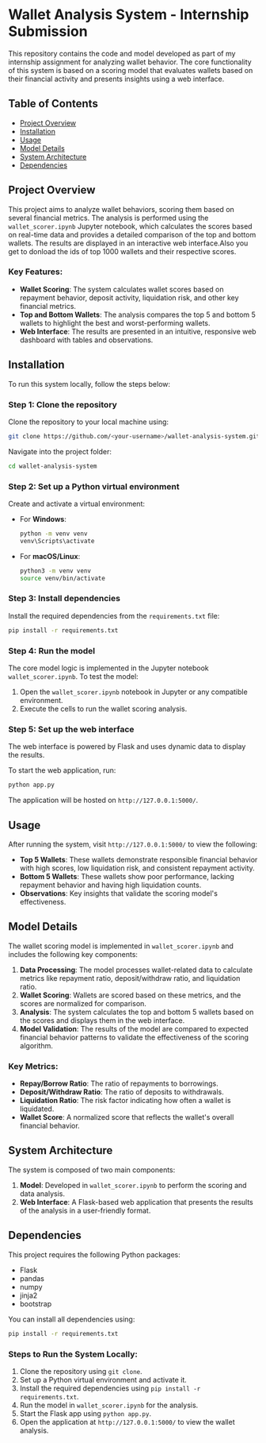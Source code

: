 
# Wallet Analysis System - Internship Submission

This repository contains the code and model developed as part of my internship assignment for analyzing wallet behavior. The core functionality of this system is based on a scoring model that evaluates wallets based on their financial activity and presents insights using a web interface.

## Table of Contents

* [Project Overview](#project-overview)
* [Installation](#installation)
* [Usage](#usage)
* [Model Details](#model-details)
* [System Architecture](#system-architecture)
* [Dependencies](#dependencies)


## Project Overview

This project aims to analyze wallet behaviors, scoring them based on several financial metrics. The analysis is performed using the `wallet_scorer.ipynb` Jupyter notebook, which calculates the scores based on real-time data and provides a detailed comparison of the top and bottom wallets. The results are displayed in an interactive web interface.Also you get to donload the ids of top 1000 wallets and their respective scores.

### Key Features:

* **Wallet Scoring**: The system calculates wallet scores based on repayment behavior, deposit activity, liquidation risk, and other key financial metrics.
* **Top and Bottom Wallets**: The analysis compares the top 5 and bottom 5 wallets to highlight the best and worst-performing wallets.
* **Web Interface**: The results are presented in an intuitive, responsive web dashboard with tables and observations.

## Installation

To run this system locally, follow the steps below:

### Step 1: Clone the repository

Clone the repository to your local machine using:

```bash
git clone https://github.com/<your-username>/wallet-analysis-system.git
```

Navigate into the project folder:

```bash
cd wallet-analysis-system
```

### Step 2: Set up a Python virtual environment

Create and activate a virtual environment:

* For **Windows**:

  ```bash
  python -m venv venv
  venv\Scripts\activate
  ```

* For **macOS/Linux**:

  ```bash
  python3 -m venv venv
  source venv/bin/activate
  ```

### Step 3: Install dependencies

Install the required dependencies from the `requirements.txt` file:

```bash
pip install -r requirements.txt
```

### Step 4: Run the model

The core model logic is implemented in the Jupyter notebook `wallet_scorer.ipynb`. To test the model:

1. Open the `wallet_scorer.ipynb` notebook in Jupyter or any compatible environment.
2. Execute the cells to run the wallet scoring analysis.

### Step 5: Set up the web interface

The web interface is powered by Flask and uses dynamic data to display the results.

To start the web application, run:

```bash
python app.py
```

The application will be hosted on `http://127.0.0.1:5000/`.

## Usage

After running the system, visit `http://127.0.0.1:5000/` to view the following:

* **Top 5 Wallets**: These wallets demonstrate responsible financial behavior with high scores, low liquidation risk, and consistent repayment activity.
* **Bottom 5 Wallets**: These wallets show poor performance, lacking repayment behavior and having high liquidation counts.
* **Observations**: Key insights that validate the scoring model's effectiveness.

## Model Details

The wallet scoring model is implemented in `wallet_scorer.ipynb` and includes the following key components:

1. **Data Processing**: The model processes wallet-related data to calculate metrics like repayment ratio, deposit/withdraw ratio, and liquidation ratio.
2. **Wallet Scoring**: Wallets are scored based on these metrics, and the scores are normalized for comparison.
3. **Analysis**: The system calculates the top and bottom 5 wallets based on the scores and displays them in the web interface.
4. **Model Validation**: The results of the model are compared to expected financial behavior patterns to validate the effectiveness of the scoring algorithm.

### Key Metrics:

* **Repay/Borrow Ratio**: The ratio of repayments to borrowings.
* **Deposit/Withdraw Ratio**: The ratio of deposits to withdrawals.
* **Liquidation Ratio**: The risk factor indicating how often a wallet is liquidated.
* **Wallet Score**: A normalized score that reflects the wallet's overall financial behavior.

## System Architecture

The system is composed of two main components:

1. **Model**: Developed in `wallet_scorer.ipynb` to perform the scoring and data analysis.
2. **Web Interface**: A Flask-based web application that presents the results of the analysis in a user-friendly format.

## Dependencies

This project requires the following Python packages:

* Flask
* pandas
* numpy
* jinja2
* bootstrap

You can install all dependencies using:

```bash
pip install -r requirements.txt
```



### Steps to Run the System Locally:

1. Clone the repository using `git clone`.
2. Set up a Python virtual environment and activate it.
3. Install the required dependencies using `pip install -r requirements.txt`.
4. Run the model in `wallet_scorer.ipynb` for the analysis.
5. Start the Flask app using `python app.py`.
6. Open the application at `http://127.0.0.1:5000/` to view the wallet analysis.

